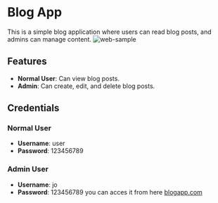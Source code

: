 

# Blog App

This is a simple blog application where users can read blog posts, and admins can manage content.
<img href="" alt="web-sample">

## Features

- **Normal User**: Can view blog posts.
- **Admin**: Can create, edit, and delete blog posts.

## Credentials

### Normal User
- **Username**: user
- **Password**: 123456789

### Admin User
- **Username**: jo
- **Password**: 123456789
you can acces it from here <a href="http://ec2-16-170-215-236.eu-north-1.compute.amazonaws.com/">blogapp.com</a>
